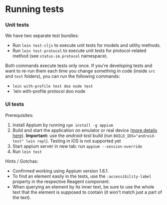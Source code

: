 # Running tests

### Unit tests

We have two separate test bundles:

* Run `lein test-cljs` to execute unit tests for models and utility methods.
* Run `lein test-protocol` to execute unit tests for protocol-related method (see `status-im.protocol` namespace).

Both commands execute tests only once. If you're developing tests and want to re-run them each time you change something in code (inside `src` and `test` folders), you can run the following commands:

* `lein with-profile test doo node test`
* `lein with-profile protocol doo node

### UI tests

Prerequisites:

1. Install Appium by running `npm install -g appium`
2. Build and start the application on emulator or real device ([more details here](https://wiki.status.im/contributing/development/building-status/#build-and-test)). **Important:** use the _android-test_ build (run `BUILD_IDS="android-test" lein repl`). Testing in iOS is not supported yet
3. Start appium server in new tab: run `appium --session-override`
4. Run `lein test`

Hints / Gotchas:

- Confirmed working using Appium version 1.6.1.
- To find an element easily in the tests, use the `:accessibility-label` property in the respective Reagent component.
- When querying an element by its inner text, be sure to use the whole text that the element is supposed to contain (it won't match just a part of the text).
